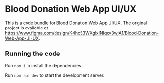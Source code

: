 
  # Blood Donation Web App UI/UX

  This is a code bundle for Blood Donation Web App UI/UX. The original project is available at https://www.figma.com/design/K4hcS3WXglxINIqcv3wjA1/Blood-Donation-Web-App-UI-UX.

  ## Running the code

  Run `npm i` to install the dependencies.

  Run `npm run dev` to start the development server.
  